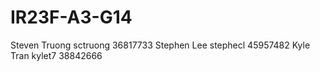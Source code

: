 # IR23F-A3-G14
Steven Truong sctruong 36817733 Stephen Lee stephecl 45957482 Kyle Tran kylet7 38842666


